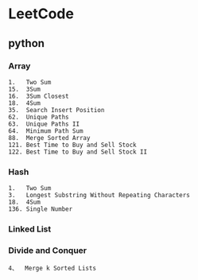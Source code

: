 # LeetCode


## python

### Array
	1.   Two Sum
	15.  3Sum
	16.  3Sum Closest
	18.  4Sum
	35.  Search Insert Position
	62.  Unique Paths
	63.  Unique Paths II
	64.  Minimum Path Sum
	88.  Merge Sorted Array
	121. Best Time to Buy and Sell Stock
	122. Best Time to Buy and Sell Stock II
### Hash
	1.   Two Sum
	3.   Longest Substring Without Repeating Characters
	18.  4Sum
	136. Single Number

### Linked List
  

### Divide and Conquer
	4、  Merge k Sorted Lists
